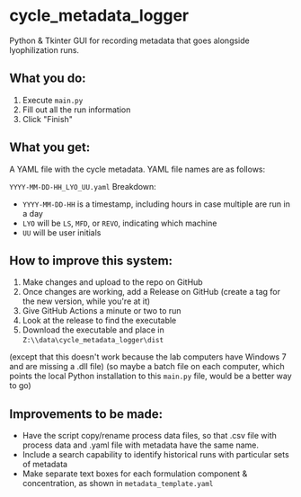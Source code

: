 # cycle_metadata_logger
Python & Tkinter GUI for recording metadata that goes alongside lyophilization runs.

## What you do:

1. Execute `main.py`
1. Fill out all the run information
1. Click "Finish"

## What you get:

A YAML file with the cycle metadata.
YAML file names are as follows:

`YYYY-MM-DD-HH_LYO_UU.yaml`
Breakdown:
- `YYYY-MM-DD-HH` is a timestamp, including hours in case multiple are run in a day
- `LYO` will be `LS`, `MFD`, or `REVO`, indicating which machine
- `UU` will be user initials

## How to improve this system:

1. Make changes and upload to the repo on GitHub
1. Once changes are working, add a Release on GitHub (create a tag for the new version, while you're at it)
1. Give GitHub Actions a minute or two to run
1. Look at the release to find the executable
1. Download the executable and place in `Z:\\data\cycle_metadata_logger\dist`

(except that this doesn't work because the lab computers have Windows 7 and are missing a .dll file)
(so maybe a batch file on each computer, which points the local Python installation to this `main.py` file, would be a better way to go)

## Improvements to be made:

- Have the script copy/rename process data files, so that .csv file with process data and .yaml file with metadata have the same name.
- Include a search capability to identify historical runs with particular sets of metadata
- Make separate text boxes for each formulation component & concentration, as shown in `metadata_template.yaml`